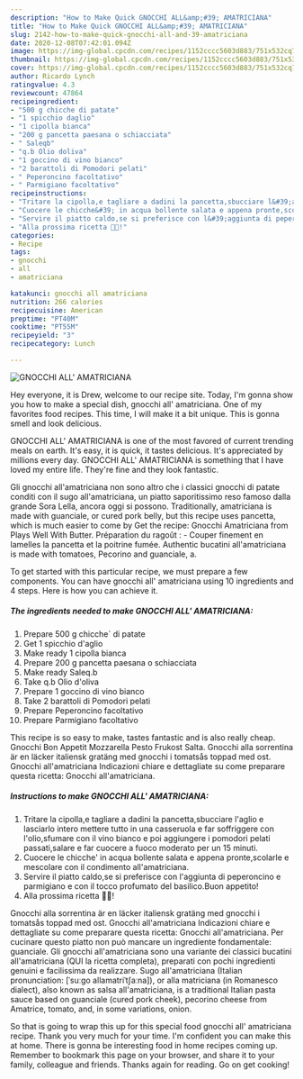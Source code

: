 ```yaml
---
description: "How to Make Quick GNOCCHI ALL&amp;#39; AMATRICIANA"
title: "How to Make Quick GNOCCHI ALL&amp;#39; AMATRICIANA"
slug: 2142-how-to-make-quick-gnocchi-all-and-39-amatriciana
date: 2020-12-08T07:42:01.094Z
image: https://img-global.cpcdn.com/recipes/1152cccc5603d883/751x532cq70/gnocchi-all-amatriciana-recipe-main-photo.jpg
thumbnail: https://img-global.cpcdn.com/recipes/1152cccc5603d883/751x532cq70/gnocchi-all-amatriciana-recipe-main-photo.jpg
cover: https://img-global.cpcdn.com/recipes/1152cccc5603d883/751x532cq70/gnocchi-all-amatriciana-recipe-main-photo.jpg
author: Ricardo Lynch
ratingvalue: 4.3
reviewcount: 47864
recipeingredient:
- "500 g chicche di patate"
- "1 spicchio daglio"
- "1 cipolla bianca"
- "200 g pancetta paesana o schiacciata"
- " Saleqb"
- "q.b Olio doliva"
- "1 goccino di vino bianco"
- "2 barattoli di Pomodori pelati"
- " Peperoncino facoltativo"
- " Parmigiano facoltativo"
recipeinstructions:
- "Tritare la cipolla,e tagliare a dadini la pancetta,sbucciare l&#39;aglio e lasciarlo intero mettere tutto in una casseruola e far soffriggere con l&#39;olio,sfumare con il vino bianco e poi aggiungere i pomodori pelati passati,salare e far cuocere a fuoco moderato per un 15 minuti."
- "Cuocere le chicche&#39; in acqua bollente salata e appena pronte,scolarle e mescolare con il condimento all&#39;amatriciana."
- "Servire il piatto caldo,se si preferisce con l&#39;aggiunta di peperoncino e parmigiano e con il tocco profumato del basilico.Buon appetito!"
- "Alla prossima ricetta 👩‍🍳!"
categories:
- Recipe
tags:
- gnocchi
- all
- amatriciana

katakunci: gnocchi all amatriciana 
nutrition: 266 calories
recipecuisine: American
preptime: "PT40M"
cooktime: "PT55M"
recipeyield: "3"
recipecategory: Lunch

---
```



![GNOCCHI ALL&#39; AMATRICIANA](https://img-global.cpcdn.com/recipes/1152cccc5603d883/751x532cq70/gnocchi-all-amatriciana-recipe-main-photo.jpg)

Hey everyone, it is Drew, welcome to our recipe site. Today, I'm gonna show you how to make a special dish, gnocchi all&#39; amatriciana. One of my favorites food recipes. This time, I will make it a bit unique. This is gonna smell and look delicious.

GNOCCHI ALL&#39; AMATRICIANA is one of the most favored of current trending meals on earth. It's easy, it is quick, it tastes delicious. It's appreciated by millions every day. GNOCCHI ALL&#39; AMATRICIANA is something that I have loved my entire life. They're fine and they look fantastic.

Gli gnocchi all&#39;amatriciana non sono altro che i classici gnocchi di patate conditi con il sugo all&#39;amatriciana, un piatto saporitissimo reso famoso dalla grande Sora Lella, ancora oggi si possono. Traditionally, amatriciana is made with guanciale, or cured pork belly, but this recipe uses pancetta, which is much easier to come by Get the recipe: Gnocchi Amatriciana from Plays Well With Butter. Préparation du ragoût : - Couper finement en lamelles la pancetta et la poitrine fumée. Authentic bucatini all&#39;amatriciana is made with tomatoes, Pecorino and guanciale, a.


To get started with this particular recipe, we must prepare a few components. You can have gnocchi all&#39; amatriciana using 10 ingredients and 4 steps. Here is how you can achieve it.

<!--inarticleads1-->

##### The ingredients needed to make GNOCCHI ALL&#39; AMATRICIANA:

1. Prepare 500 g chicche` di patate
1. Get 1 spicchio d&#39;aglio
1. Make ready 1 cipolla bianca
1. Prepare 200 g pancetta paesana o schiacciata
1. Make ready  Saleq.b
1. Take q.b Olio d&#39;oliva
1. Prepare 1 goccino di vino bianco
1. Take 2 barattoli di Pomodori pelati
1. Prepare  Peperoncino facoltativo
1. Prepare  Parmigiano facoltativo


This recipe is so easy to make, tastes fantastic and is also really cheap. Gnocchi Bon Appetit Mozzarella Pesto Frukost Salta. Gnocchi alla sorrentina är en läcker italiensk gratäng med gnocchi i tomatsås toppad med ost. Gnocchi all&#39;amatriciana Indicazioni chiare e dettagliate su come preparare questa ricetta: Gnocchi all&#39;amatriciana. 

<!--inarticleads2-->

##### Instructions to make GNOCCHI ALL&#39; AMATRICIANA:

1. Tritare la cipolla,e tagliare a dadini la pancetta,sbucciare l&#39;aglio e lasciarlo intero mettere tutto in una casseruola e far soffriggere con l&#39;olio,sfumare con il vino bianco e poi aggiungere i pomodori pelati passati,salare e far cuocere a fuoco moderato per un 15 minuti.
1. Cuocere le chicche&#39; in acqua bollente salata e appena pronte,scolarle e mescolare con il condimento all&#39;amatriciana.
1. Servire il piatto caldo,se si preferisce con l&#39;aggiunta di peperoncino e parmigiano e con il tocco profumato del basilico.Buon appetito!
1. Alla prossima ricetta 👩‍🍳!


Gnocchi alla sorrentina är en läcker italiensk gratäng med gnocchi i tomatsås toppad med ost. Gnocchi all&#39;amatriciana Indicazioni chiare e dettagliate su come preparare questa ricetta: Gnocchi all&#39;amatriciana. Per cucinare questo piatto non può mancare un ingrediente fondamentale: guanciale. Gli gnocchi all&#39;amatriciana sono una variante dei classici bucatini all&#39;amatriciana (QUI la ricetta completa), preparati con pochi ingredienti genuini e facilissima da realizzare. Sugo all&#39;amatriciana (Italian pronunciation: [ˈsuːɡo allamatriˈtʃaːna]), or alla matriciana (in Romanesco dialect), also known as salsa all&#39;amatriciana, is a traditional Italian pasta sauce based on guanciale (cured pork cheek), pecorino cheese from Amatrice, tomato, and, in some variations, onion. 

So that is going to wrap this up for this special food gnocchi all&#39; amatriciana recipe. Thank you very much for your time. I'm confident you can make this at home. There is gonna be interesting food in home recipes coming up. Remember to bookmark this page on your browser, and share it to your family, colleague and friends. Thanks again for reading. Go on get cooking!
